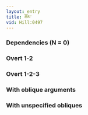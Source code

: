 ```yaml
---
layout: entry
title: ཆོམ་
vid: Hill:0497
---
```

### Dependencies (N = 0)


### Overt 1-2


### Overt 1-2-3


### With oblique arguments


### With unspecified obliques

